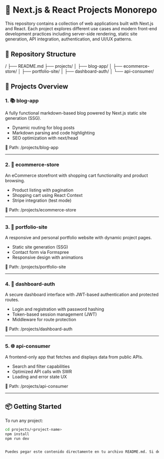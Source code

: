 # 🧠 Next.js & React Projects Monorepo

This repository contains a collection of web applications built with Next.js and React. Each project explores different use cases and modern front-end development practices including server-side rendering, static site generation, API integration, authentication, and UI/UX patterns.

## 🧱 Repository Structure

/
├── README.md
├── projects/
│ ├── blog-app/
│ ├── ecommerce-store/
│ ├── portfolio-site/
│ ├── dashboard-auth/
│ └── api-consumer/


## 🚀 Projects Overview

### 1. 📚 blog-app

A fully functional markdown-based blog powered by Next.js static site generation (SSG).

- Dynamic routing for blog posts  
- Markdown parsing and code highlighting  
- SEO optimization with next/head  

📁 Path: /projects/blog-app

---

### 2. 🛒 ecommerce-store

An eCommerce storefront with shopping cart functionality and product browsing.

- Product listing with pagination  
- Shopping cart using React Context  
- Stripe integration (test mode)  

📁 Path: /projects/ecommerce-store

---

### 3. 💼 portfolio-site

A responsive and personal portfolio website with dynamic project pages.

- Static site generation (SSG)  
- Contact form via Formspree  
- Responsive design with animations  

📁 Path: /projects/portfolio-site

---

### 4. 🔐 dashboard-auth

A secure dashboard interface with JWT-based authentication and protected routes.

- Login and registration with password hashing  
- Token-based session management (JWT)  
- Middleware for route protection  

📁 Path: /projects/dashboard-auth

---

### 5. 🌐 api-consumer

A frontend-only app that fetches and displays data from public APIs.

- Search and filter capabilities  
- Optimized API calls with SWR  
- Loading and error state UX  

📁 Path: /projects/api-consumer

---

## 📦 Getting Started

To run any project:

```bash
cd projects/<project-name>
npm install
npm run dev


Puedes pegar este contenido directamente en tu archivo README.md. Si deseas que incluya enlaces o badges automáticos de GitHub Actions, cobertura, etc., házmelo saber.
